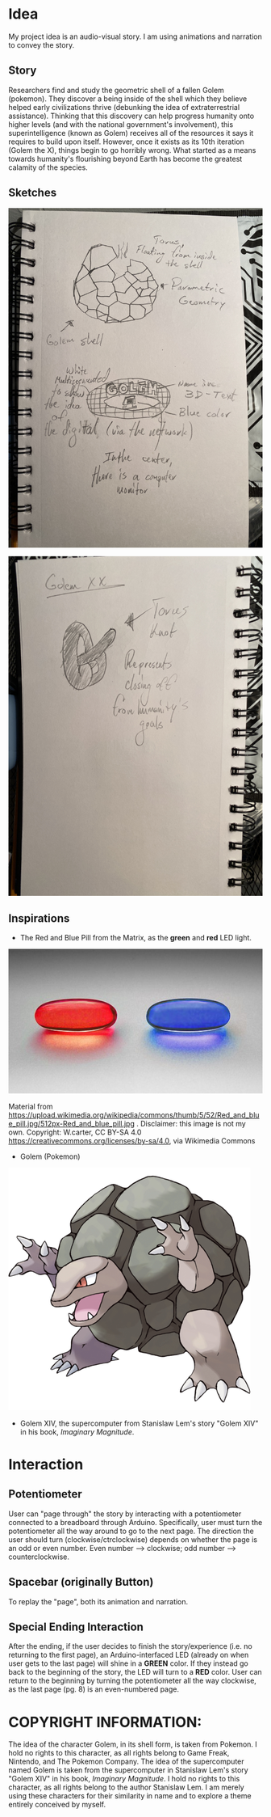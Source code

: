 <h1>Idea</h1>
My project idea is an audio-visual story. I am using animations and narration to convey the story.

<h2>Story</h2>
Researchers find and study the geometric shell of a fallen Golem (pokemon). They discover a being inside of the shell which they believe helped early civilizations thrive (debunking the idea of extraterrestrial assistance). Thinking that this discovery can help progress humanity onto higher levels (and with the national government's involvement), this superintelligence (known as Golem) receives all of the resources it says it requires to build upon itself. However, once it exists as its 10th iteration (Golem the X), things begin to go horribly wrong. What started as a means towards humanity's flourishing beyond Earth has become the greatest calamity of the species.

<h2>Sketches</h2>

![Golem Shell and Golem supercomputer (when first discovered)](./assets/IMG_1430.JPG)

![Golem XX](./assets/IMG_1431.JPG)

<h2>Inspirations</h2>

* The Red and Blue Pill from the Matrix, as the **green** and **red** LED light.

![Red and Blue Pill](./assets/512px-Red_and_blue_pill.jpg)

Material from https://upload.wikimedia.org/wikipedia/commons/thumb/5/52/Red_and_blue_pill.jpg/512px-Red_and_blue_pill.jpg . Disclaimer: this image is not my own. Copyright: W.carter, CC BY-SA 4.0 <https://creativecommons.org/licenses/by-sa/4.0>, via Wikimedia Commons

* Golem (Pokemon)

![Golem, the Megaton Pokemon](./assets/480px-076Golem.png)

* Golem XIV, the supercomputer from Stanislaw Lem's story "Golem XIV" in his book, *Imaginary Magnitude*.

<h1>Interaction</h1>
<!-- <h2>Implementations</h2> -->
<!-- * A [rotary encoder](https://www.adafruit.com/product/377) instead of a potentiometer (where the Arduino counts # of clicks encoder has been turned) -->

<h2>Potentiometer</h2>
User can "page through" the story by interacting with a potentiometer connected to a breadboard through Arduino. Specifically, user must turn the potentiometer all the way around to go to the next page. The direction the user should turn (clockwise/ctrclockwise) depends on whether the page is an odd or even number. Even number --> clockwise; odd number --> counterclockwise.

<h2>Spacebar (originally Button)</h2>
To replay the "page", both its animation and narration.

<h2>Special Ending Interaction</h2>

After the ending, if the user decides to finish the story/experience (i.e. no returning to the first page), an Arduino-interfaced LED (already on when user gets to the last page) will shine in a **GREEN** color.
If they instead go back to the beginning of the story, the LED will turn to a **RED** color. User can return to the beginning by turning the potentiometer all the way clockwise, as the last page (pg. 8) is an even-numbered page.
<!--  -->
<!-- What if going back to the beginning gives a new ending? (Earth, shellfied, develops a crack) -->

<h1>COPYRIGHT INFORMATION:</h1>

The idea of the character Golem, in its shell form, is taken from Pokemon. I hold no rights to this character, as all rights belong to Game Freak, Nintendo, and The Pokemon Company. The idea of the supercomputer named Golem is taken from the supercomputer in Stanislaw Lem's story "Golem XIV" in his book, *Imaginary Magnitude*. I hold no rights to this character, as all rights belong to the author Stanislaw Lem. I am merely using these characters for their similarity in name and to explore a theme entirely conceived by myself.